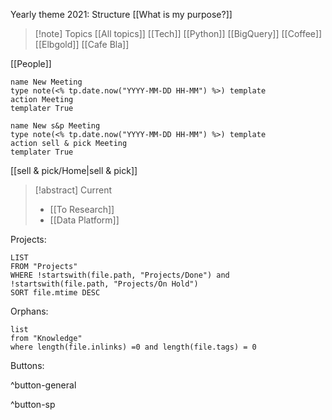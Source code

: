 Yearly theme 2021: Structure
[[What is my purpose?]]

> [!note]  Topics
> [[All topics]]
> [[Tech]] [[Python]] [[BigQuery]]
> [[Coffee]] [[Elbgold]] [[Cafe Bla]]
> 
[[People]]

```button
name New Meeting
type note(<% tp.date.now("YYYY-MM-DD HH-MM") %>) template
action Meeting
templater True
```
```button
name New s&p Meeting
type note(<% tp.date.now("YYYY-MM-DD HH-MM") %>) template
action sell & pick Meeting
templater True
```
[[sell & pick/Home|sell & pick]]

> [!abstract] Current
> - [[To Research]] 
> - [[Data Platform]]

Projects:
```dataview
LIST
FROM "Projects"
WHERE !startswith(file.path, "Projects/Done") and !startswith(file.path, "Projects/On Hold")
SORT file.mtime DESC
```

Orphans:
```dataview
list
from "Knowledge"
where length(file.inlinks) =0 and length(file.tags) = 0
```



Buttons:

^button-general


^button-sp
